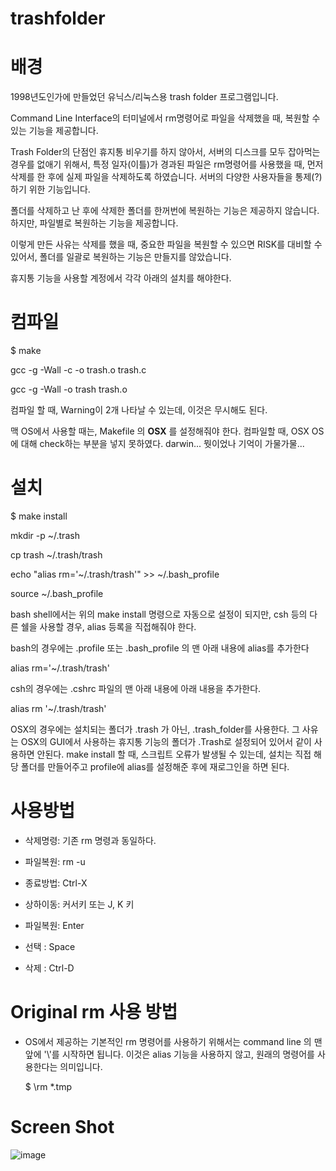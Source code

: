 # trashfolder

# 배경

1998년도인가에 만들었던 유닉스/리눅스용 trash folder 프로그램입니다. 

Command Line Interface의 터미널에서 rm명령어로 파일을 삭제했을 때, 복원할 수 있는 기능을 제공합니다. 

Trash Folder의 단점인 휴지통 비우기를 하지 않아서, 서버의 디스크를 모두 잡아먹는 경우를 없애기 위해서, 특정 일자(이틀)가 경과된 파일은 rm명령어를 사용했을 때, 먼저 삭제를 한 후에 실제 파일을 삭제하도록 하였습니다. 
서버의 다양한 사용자들을 통제(?)하기 위한 기능입니다. 

폴더를 삭제하고 난 후에 삭제한 폴더를 한꺼번에 복원하는 기능은 제공하지 않습니다.  하지만, 파일별로 복원하는 기능을 제공합니다.

이렇게 만든 사유는 삭제를 했을 때, 중요한 파일을 복원할 수 있으면 RISK를 대비할 수 있어서, 폴더를 일괄로 복원하는 기능은 만들지를 않았습니다. 


휴지통 기능을 사용할 계정에서 각각 아래의 설치를 해야한다.

# 컴파일

$ make

gcc -g  -Wall   -c -o trash.o trash.c

gcc -g  -Wall -o trash trash.o


컴파일 할 때, Warning이 2개 나타날 수 있는데, 이것은 무시해도 된다.

맥 OS에서 사용할 때는, Makefile 의 __OSX__ 를 설정해줘야 한다. 컴파일할 때, OSX OS에 대해 check하는 부분을 넣지 못하였다. darwin... 뭣이었나 기억이 가물가물...


# 설치


$ make install

mkdir -p ~/.trash

cp trash ~/.trash/trash

echo "alias rm='~/.trash/trash'" >> ~/.bash_profile

source ~/.bash_profile



 bash shell에서는 위의 make install 명령으로 자동으로 설정이 되지만, csh 등의 다른 쉘을 사용할 경우, alias 등록을 직접해줘야 한다.
 
 bash의 경우에는 .profile 또는 .bash_profile 의 맨 아래 내용에 alias를 추가한다
 
 alias rm='~/.trash/trash'
 
 
 csh의 경우에는 .cshrc 파일의 맨 아래 내용에 아래 내용을 추가한다.
 
 alias rm '~/.trash/trash'


OSX의 경우에는 설치되는 폴더가 .trash 가 아닌, .trash_folder를 사용한다.  그 사유는 OSX의 GUI에서 사용하는 휴지통 기능의 폴더가 .Trash로 설정되어 있어서 같이 사용하면 안된다.
make install 할 때, 스크립트 오류가 발생될 수 있는데, 설치는 직접 해당 폴더를 만들어주고 profile에 alias를 설정해준 후에 재로그인을 하면 된다.


# 사용방법

 - 삭제명령: 기존 rm 명령과 동일하다.
 - 파일복원: rm -u

 - 종료방법: Ctrl-X
 - 상하이동: 커서키 또는 J, K 키
 - 파일복원: Enter
 - 선택   : Space
 - 삭제   : Ctrl-D
 
# Original rm 사용 방법
 - OS에서 제공하는 기본적인 rm 명령어를 사용하기 위해서는 command line 의 맨 앞에 '\\'를 시작하면 됩니다. 이것은 alias 기능을 사용하지 않고, 원래의 명령어를 사용한다는 의미입니다. 
 
   $ \rm *.tmp
 
 
# Screen Shot
![image](https://user-images.githubusercontent.com/20812684/122073134-2ab39c00-ce33-11eb-97a4-a7905479a437.png)

